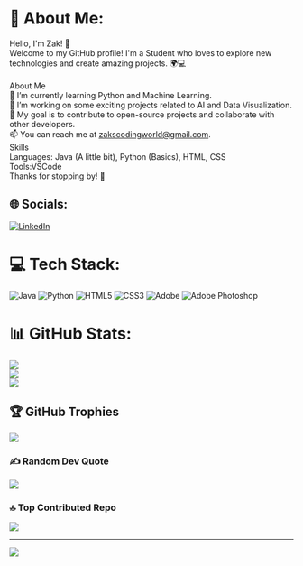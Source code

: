 # 💫 About Me:
Hello, I'm Zak! 👋<br>Welcome to my GitHub profile! I'm a Student who loves to explore new technologies and create amazing projects. 🌍💻<br><br>About Me<br>🌱 I’m currently learning Python and Machine Learning.<br>🔭 I’m working on some exciting projects related to AI and Data Visualization.<br>🎯 My goal is to contribute to open-source projects and collaborate with other developers.<br>📫 You can reach me at zakscodingworld@gmail.com.<br>Skills<br>Languages: Java (A little bit), Python (Basics), HTML, CSS<br>Tools:VSCode<br>Thanks for stopping by! 🌟


## 🌐 Socials:
[![LinkedIn](https://img.shields.io/badge/LinkedIn-%230077B5.svg?logo=linkedin&logoColor=white)](https://linkedin.com/in/zakaria-benoujja) 

# 💻 Tech Stack:
![Java](https://img.shields.io/badge/java-%23ED8B00.svg?style=for-the-badge&logo=openjdk&logoColor=white) ![Python](https://img.shields.io/badge/python-3670A0?style=for-the-badge&logo=python&logoColor=ffdd54) ![HTML5](https://img.shields.io/badge/html5-%23E34F26.svg?style=for-the-badge&logo=html5&logoColor=white) ![CSS3](https://img.shields.io/badge/css3-%231572B6.svg?style=for-the-badge&logo=css3&logoColor=white) ![Adobe](https://img.shields.io/badge/adobe-%23FF0000.svg?style=for-the-badge&logo=adobe&logoColor=white) ![Adobe Photoshop](https://img.shields.io/badge/adobe%20photoshop-%2331A8FF.svg?style=for-the-badge&logo=adobe%20photoshop&logoColor=white)
# 📊 GitHub Stats:
![](https://github-readme-stats.vercel.app/api?username=zakscodeworld&theme=dark&hide_border=false&include_all_commits=false&count_private=false)<br/>
![](https://github-readme-streak-stats.herokuapp.com/?user=zakscodeworld&theme=dark&hide_border=false)<br/>
![](https://github-readme-stats.vercel.app/api/top-langs/?username=zakscodeworld&theme=dark&hide_border=false&include_all_commits=false&count_private=false&layout=compact)

## 🏆 GitHub Trophies
![](https://github-profile-trophy.vercel.app/?username=zakscodeworld&theme=radical&no-frame=false&no-bg=true&margin-w=4)

### ✍️ Random Dev Quote
![](https://quotes-github-readme.vercel.app/api?type=horizontal&theme=radical)

### 🔝 Top Contributed Repo
![](https://github-contributor-stats.vercel.app/api?username=zakscodeworld&limit=5&theme=dark&combine_all_yearly_contributions=true)

---
[![](https://visitcount.itsvg.in/api?id=zakscodeworld&icon=0&color=0)](https://visitcount.itsvg.in)

<!-- Proudly created with GPRM ( https://gprm.itsvg.in ) -->
